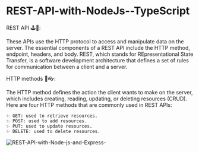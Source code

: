 # REST-API-with-NodeJs--TypeScript

REST API 🕹🧩:

These APIs use the HTTP protocol to access and manipulate data on the server. The essential components of a REST API include the HTTP method, 
endpoint, headers, and body. REST, which stands for REpresentational State Transfer, is a software development architecture that defines a set 
of rules for communication between a client and a server.  

HTTP methods 🎇👓:

The HTTP method defines the action the client wants to make on the server, which includes creating, reading, updating, or deleting resources (CRUD).
Here are four HTTP methods that are commonly used in REST APIs:

    ✨ GET: used to retrieve resources.
    ✨ POST: used to add resources.
    ✨ PUT: used to update resources.
    ✨ DELETE: used to delete resources.

    
![REST-API-with-Node-js-and-Express-](https://github.com/Randika00/REST-API-with-NodeJs--TypeScript/assets/89309192/4982a535-0f4e-4319-b89f-9c7d888fd1a7)


    
